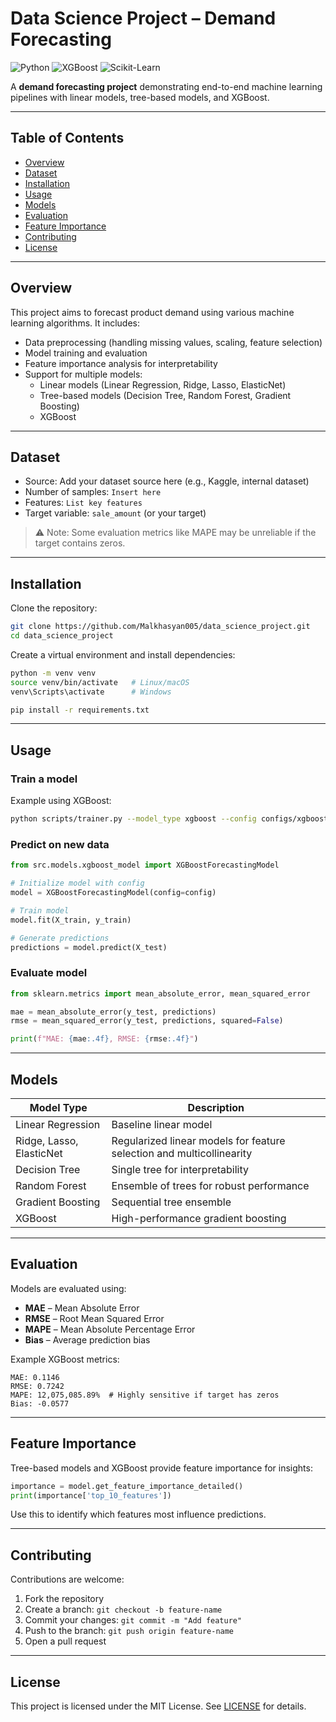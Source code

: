 
# Data Science Project – Demand Forecasting

![Python](https://img.shields.io/badge/python-3.11-blue) ![XGBoost](https://img.shields.io/badge/XGBoost-1.7-orange) ![Scikit-Learn](https://img.shields.io/badge/Scikit--Learn-1.2.2-green)

A **demand forecasting project** demonstrating end-to-end machine learning pipelines with linear models, tree-based models, and XGBoost.

---

## Table of Contents
- [Overview](#overview)
- [Dataset](#dataset)
- [Installation](#installation)
- [Usage](#usage)
- [Models](#models)
- [Evaluation](#evaluation)
- [Feature Importance](#feature-importance)
- [Contributing](#contributing)
- [License](#license)

---

## Overview
This project aims to forecast product demand using various machine learning algorithms. It includes:

- Data preprocessing (handling missing values, scaling, feature selection)
- Model training and evaluation
- Feature importance analysis for interpretability
- Support for multiple models:
  - Linear models (Linear Regression, Ridge, Lasso, ElasticNet)
  - Tree-based models (Decision Tree, Random Forest, Gradient Boosting)
  - XGBoost

---

## Dataset
- Source: Add your dataset source here (e.g., Kaggle, internal dataset)  
- Number of samples: `Insert here`  
- Features: `List key features`  
- Target variable: `sale_amount` (or your target)  

> ⚠️ Note: Some evaluation metrics like MAPE may be unreliable if the target contains zeros.

---

## Installation
Clone the repository:

```bash
git clone https://github.com/Malkhasyan005/data_science_project.git
cd data_science_project
```

Create a virtual environment and install dependencies:

```bash
python -m venv venv
source venv/bin/activate   # Linux/macOS
venv\Scripts\activate      # Windows

pip install -r requirements.txt
```

---

## Usage
### Train a model
Example using XGBoost:

```bash
python scripts/trainer.py --model_type xgboost --config configs/xgboost_config.yaml
```

### Predict on new data

```python
from src.models.xgboost_model import XGBoostForecastingModel

# Initialize model with config
model = XGBoostForecastingModel(config=config)

# Train model
model.fit(X_train, y_train)

# Generate predictions
predictions = model.predict(X_test)
```

### Evaluate model

```python
from sklearn.metrics import mean_absolute_error, mean_squared_error

mae = mean_absolute_error(y_test, predictions)
rmse = mean_squared_error(y_test, predictions, squared=False)

print(f"MAE: {mae:.4f}, RMSE: {rmse:.4f}")
```

---

## Models
| Model Type           | Description |
|---------------------|-------------|
| Linear Regression    | Baseline linear model |
| Ridge, Lasso, ElasticNet | Regularized linear models for feature selection and multicollinearity |
| Decision Tree        | Single tree for interpretability |
| Random Forest        | Ensemble of trees for robust performance |
| Gradient Boosting    | Sequential tree ensemble |
| XGBoost              | High-performance gradient boosting |

---

## Evaluation
Models are evaluated using:

- **MAE** – Mean Absolute Error  
- **RMSE** – Root Mean Squared Error  
- **MAPE** – Mean Absolute Percentage Error  
- **Bias** – Average prediction bias  

Example XGBoost metrics:

```
MAE: 0.1146
RMSE: 0.7242
MAPE: 12,075,085.89%  # Highly sensitive if target has zeros
Bias: -0.0577
```

---

## Feature Importance
Tree-based models and XGBoost provide feature importance for insights:

```python
importance = model.get_feature_importance_detailed()
print(importance['top_10_features'])
```

Use this to identify which features most influence predictions.

---

## Contributing
Contributions are welcome:

1. Fork the repository  
2. Create a branch: `git checkout -b feature-name`  
3. Commit your changes: `git commit -m "Add feature"`  
4. Push to the branch: `git push origin feature-name`  
5. Open a pull request  

---

## License
This project is licensed under the MIT License. See [LICENSE](LICENSE) for details.